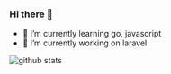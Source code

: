 ### Hi there 👋
- 🌱 I’m currently learning go, javascript
- 🔭 I’m currently working on laravel

![github stats](https://github-readme-stats.vercel.app/api?username=alvnfaiz&show_icons=true)
<!--
**alvnfaiz/alvnfaiz** is a ✨ _special_ ✨ repository because its `README.md` (this file) appears on your GitHub profile.

Here are some ideas to get you started:

- 🔭 I’m currently working on ...
- 🌱 I’m currently learning ...
- 👯 I’m looking to collaborate on ...
- 🤔 I’m looking for help with ...
- 💬 Ask me about ...
- 📫 How to reach me: ...
- 😄 Pronouns: ...
- ⚡ Fun fact: ...
-->
